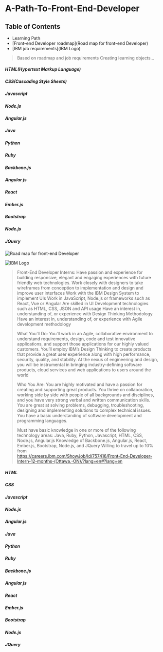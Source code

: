 # A-Path-To-Front-End-Developer

## Table of Contents
* Learning Path
 * [Front-end Developer roadmap](Road map for front-end Developer)
 * [IBM job requirements](IBM Logo)   


 >Based on roadmap and job requirements
 Creating learning objects...

 ##### HTML(Hypertext Markup Language)
 ##### CSS(Cascading Style Sheets)
 ##### Javascript
 ##### Node.js
 ##### Angular.js
 ##### Java
 ##### Python
 ##### Ruby

 ##### Backbone.js
 ##### Angular.js
 ##### React
 ##### Ember.js
 ##### Bootstrap
 ##### Node.js
 ##### JQuery


![Road map for front-end Developer](https://github.com/qiinori/A-Path-To-Front-End-Developer/blob/master/images/frontend-transparent.png)



![IBM Logo]("IBM")
>Front-End Developer Interns:
Have passion and experience for building responsive, elegant and engaging experiences with future friendly web technologies.
Work closely with designers to take wireframes from conception to implementation and design and improve user interfaces
Work with the IBM Design System to implement UIs
Work in JavaScript, Node.js or frameworks such as React, Vue or Angular
Are skilled in UI Development technologies such as HTML, CSS, JSON and API usage
Have an interest in, understanding of, or experience with Design Thinking Methodology
Have an interest in, understanding of, or experience with Agile development methodology
>
>What You’ll Do:
You’ll work in an Agile, collaborative environment to understand requirements, design, code and test innovative applications, and support those applications for our highly valued customers.
You’ll employ IBM’s Design Thinking to create products that provide a great user experience along with high performance, security, quality, and stability.
At the nexus of engineering and design, you will be instrumental in bringing industry-defining software products, cloud services and web applications to users around the world
>
>Who You Are:
You are highly motivated and have a passion for creating and supporting great products.
You thrive on collaboration, working side by side with people of all backgrounds and disciplines, and you have very strong verbal and written communication skills.
You are great at solving problems, debugging, troubleshooting, designing and implementing solutions to complex technical issues.
You have a basic understanding of software development and programming languages.
>
>Must have basic knowledge in one or more of the following technology areas: Java, Ruby, Python, Javascript, HTML, CSS, Node.js, Angular.js
Knowledge of Backbone.js, Angular.js, React, Ember.js, Bootstrap, Node.js, and JQuery
Willing to travel up to 10%
from   
https://careers.ibm.com/ShowJob/Id/757416/Front-End-Developer-Intern-12-months-(Ottawa,-ON)/?lang=en#?lang=en

##### HTML





##### CSS
##### Javascript
##### Node.js
##### Angular.js
##### Java
##### Python
##### Ruby

##### Backbone.js
##### Angular.js
##### React
##### Ember.js
##### Bootstrap
##### Node.js
##### JQuery

